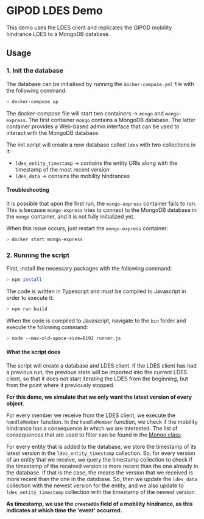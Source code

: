 # GIPOD LDES Demo

This demo uses the LDES client and replicates the GIPOD mobility hindrance LDES to a MongoDB database.

## Usage

### 1. Init the database

The database can be initialised by running the `docker-compose.yml` file with the following command:
```bash
> docker-compose up
```

The docker-compose file will start two containers → `mongo` and `mongo-express`. The first container `mongo` contains a MongoDB database. The latter container provides a Web-based admin interface that can be used to interact with the MongoDB database.

The init script will create a new database called `ldes` with two collections in it:
- `ldes_entity_timestamp` → contains the entity URIs along with the timestamp of the most recent version
- `ldes_data` → contains the mobility hindrances

#### Troubleshooting

It is possible that upon the first run, the `mongo-express` container fails to run. This is because `mongo-express` tries to connect to the MongoDB database in the `mongo` container, and it is not fully initialized yet.

When this issue occurs, just restart the `mongo-express` container:
```bash
> docker start mongo-express
``` 

### 2. Running the script

First, install the necessary packages with the following command:
```bash
> npm install
```

The code is written in Typescript and must be compiled to Javascript in order to execute it:
```bash
> npm run build
```

When the code is compiled to Javascript, navigate to the `bin` folder and execute the following command:
```bash
> node --max-old-space-size=8192 runner.js
```

#### What the script does

The script will create a database and LDES client. If the LDES client has had a previous run, the previous state will be imported into the current LDES client, so that it does not start iterating the LDES from the beginning, but from the point where it previously stopped.

**For this demo, we simulate that we only want the latest version of every object.**

For every member we receive from the LDES client, we execute the `handleMember` function.
In the `handleMember` function, we check if the mobility hindrance has a consequence in which we are interested. The list of consequences that are used to filter can be found in the [Mongo class](./lib/Mongo.ts).

For every entity that is added to the database, we store the timestamp of its latest version in the `ldes_entity_timestamp` collection. So, for every version of an entity that we receive, we query the timestamp collection to check if the timestamp of the received version is more recent than the one already in the database. If that is the case, the means the version that we received is more recent than the one in the database. So, then we update the `ldes_data` collection with the newest version for the entity, and we also update to `ldes_entity_timestamp` collection with the timestamp of the newest version.

**As timestamp, we use the `createdOn` field of a mobility hindrance, as this indicates at which time the 'event' occurred.**
